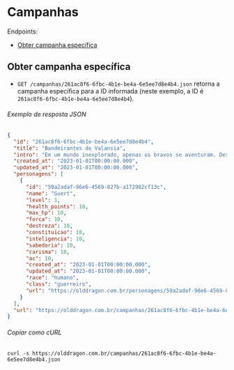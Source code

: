 Campanhas
=========

Endpoints:

- [Obter campanha específica](#obter-campanha-específica)

Obter campanha específica
------------------------

- `GET /campanhas/261ac8f6-6fbc-4b1e-be4a-6e5ee7d8e4b4.json` retorna a campanha específica para a ID informada (neste exemplo, a ID é `261ac8f6-6fbc-4b1e-be4a-6e5ee7d8e4b4`).

###### Exemplo de resposta JSON
<!-- START campaigns_show.json -->
```json
{
  "id": "261ac8f6-6fbc-4b1e-be4a-6e5ee7d8e4b4",
  "title": "Bandeirantes de Valansia",
  "intro": "Em um mundo inexplorado, apenas os bravos se aventuram. Descubra os segredos de Valansia e torne-se um herói!\n",
  "created_at": "2023-01-01T00:00:00.000",
  "updated_at": "2023-01-01T00:00:00.000",
  "personagens": [
    {
      "id": "59a2adaf-96e6-4569-827b-a172982cf13c",
      "name": "Guert",
      "level": 1,
      "health_points": 10,
      "max_hp": 10,
      "forca": 10,
      "destreza": 10,
      "constituicao": 10,
      "inteligencia": 10,
      "sabedoria": 10,
      "carisma": 10,
      "ac": 10,
      "created_at": "2023-01-01T00:00:00.000",
      "updated_at": "2023-01-01T00:00:00.000",
      "race": "humano",
      "class": "guerreiro",
      "url": "https://olddragon.com.br/personagens/59a2adaf-96e6-4569-827b-a172982cf13c.json"
    }
  ],
  "url": "https://olddragon.com.br/campanhas/261ac8f6-6fbc-4b1e-be4a-6e5ee7d8e4b4.json"
}
```
<!-- END campaigns_show.json -->

###### Copiar como cURL

``` shell
curl -s https://olddragon.com.br/campanhas/261ac8f6-6fbc-4b1e-be4a-6e5ee7d8e4b4.json
```

